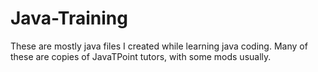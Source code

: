 # Java-Training
These are mostly java files I created while learning java coding.  Many
of these are copies of JavaTPoint tutors, with some mods usually.
